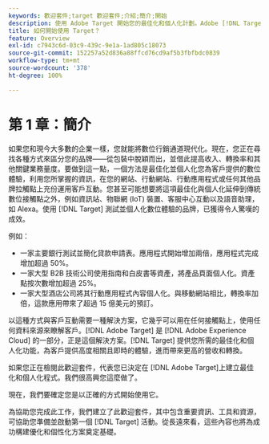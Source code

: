 ```yaml
---
keywords: 歡迎套件;target 歡迎套件;介紹;簡介;開始
description: 使用 Adobe Target 開始您的最佳化和個人化計劃。Adobe [!DNL Target] 歡迎套件是開始的好地方。
title: 如何開始使用 Target？
feature: Overview
exl-id: c7943c6d-03c9-439c-9e1a-1ad805c18073
source-git-commit: 152257a52d836a88ffcd76cd9af5b3fbfbdc0839
workflow-type: tm+mt
source-wordcount: '378'
ht-degree: 100%

---
```


# 第 1 章：簡介

如果您和現今大多數的企業一樣，您就能將數位行銷通道現代化。現在，您正在尋找各種方式來區分您的品牌——從包裝中脫穎而出，並借此提高收入、轉換率和其他關鍵業務量度。要做到這一點，一個方法是最佳化並個人化您為客戶提供的數位體驗，利用您所掌握的資訊，在您的網站、行動網站、行動應用程式或任何其他品牌拉觸點上充份運用客戶互動。您甚至可能想要將這項最佳化與個人化延伸到傳統數位接觸點之外，例如資訊站、物聯網 (IoT) 裝置、客服中心互動以及語音助理，如 Alexa。使用 [!DNL Target] 測試並個人化數位體驗的品牌，已獲得令人驚嘆的成效。

例如：

* 一家主要銀行測試並簡化貸款申請表。應用程式開始增加兩倍，應用程式完成增加超過 50%。
* 一家大型 B2B 技術公司使用指南和白皮書等資產，將產品頁面個人化。資產點按次數增加超過 25%。
* 一家大型酒店公司將其行動應用程式內容個人化。與移動網站相比，轉換率加倍，這款應用帶來了超過 15 億美元的預訂。

以這種方式與客戶互動需要一種解決方案，它幾乎可以用在任何接觸點上，使用任何資料來源來瞭解客戶。[!DNL Adobe Target] 是 [!DNL Adobe Experience Cloud] 的一部分，正是這個解決方案。[!DNL Target] 提供您所需的最佳化和個人化功能，為客戶提供高度相關且即時的體驗，進而帶來更高的營收和轉換。

如果您正在檢閱此歡迎套件，代表您已決定在 [!DNL Adobe Target]上建立最佳化和個人化程式。我們很高興您這麼做了。

現在，我們要確定您是以正確的方式開始使用它。

為協助您完成此工作，我們建立了此歡迎套件，其中包含重要資訊、工具和資源，可協助您準備並啟動第一個 [!DNL Target] 活動。從長遠來看，這些內容也將為成功構建優化和個性化方案奠定基礎。
